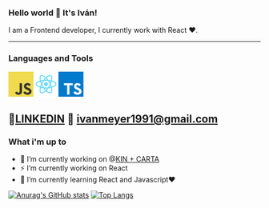 ### Hello world 👋 It's Iván!

I am a Frontend developer, I currently work with React ♥.

---
### Languages and Tools
<img src="https://raw.githubusercontent.com/github/explore/80688e429a7d4ef2fca1e82350fe8e3517d3494d/topics/javascript/javascript.png" width="50" height="50"/><img src="https://raw.githubusercontent.com/github/explore/80688e429a7d4ef2fca1e82350fe8e3517d3494d/topics/react/react.png" width="50" height="50"/><img src="https://raw.githubusercontent.com/github/explore/80688e429a7d4ef2fca1e82350fe8e3517d3494d/topics/typescript/typescript.png" width="50" height="50"/>



:briefcase:[LINKEDIN](https://www.linkedin.com/in/ivanmeyerdev/)
:email: ivanmeyer1991@gmail.com
---
### What i'm up to
- 🔭 I’m currently working on @[KIN + CARTA](https://www.kinandcarta.com/en/)
- ⚡ I’m currently working on React
- 🌱 I’m currently learning React and Javascript♥


[![Anurag's GitHub stats](https://github-readme-stats.vercel.app/api?username=IvanMJs)](https://github.com/anuraghazra/github-readme-stats) [![Top Langs](https://github-readme-stats.vercel.app/api/top-langs/?username=IvanMJs&layout=compact)](https://github.com/anuraghazra/github-readme-stats)


